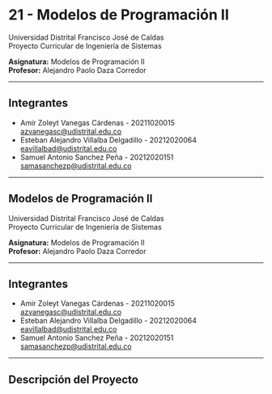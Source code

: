 # 21 - Modelos de Programación II

Universidad Distrital Francisco José de Caldas  
Proyecto Curricular de Ingeniería de Sistemas

**Asignatura:** Modelos de Programación II  
**Profesor:** Alejandro Paolo Daza Corredor

---

## Integrantes

- Amir Zoleyt Vanegas Cárdenas - 20211020015 <br> azvanegasc@udistrital.edu.co
- Esteban Alejandro Villalba Delgadillo - 20212020064 <br> eavillalbad@udistrital.edu.co
- Samuel Antonio Sanchez Peña - 20212020151 <br> samasanchezp@udistrital.edu.co

---

##  Modelos de Programación II

Universidad Distrital Francisco José de Caldas  
Proyecto Curricular de Ingeniería de Sistemas

**Asignatura:** Modelos de Programación II  
**Profesor:** Alejandro Paolo Daza Corredor

---

## Integrantes

- Amir Zoleyt Vanegas Cárdenas - 20211020015 <br> azvanegasc@udistrital.edu.co
- Esteban Alejandro Villalba Delgadillo - 20212020064 <br> eavillalbad@udistrital.edu.co
- Samuel Antonio Sanchez Peña - 20212020151 <br> samasanchezp@udistrital.edu.co

---

## Descripción del Proyecto